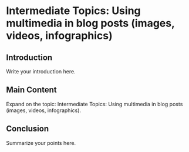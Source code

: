 # Intermediate Topics: Using multimedia in blog posts (images, videos, infographics)

## Introduction

Write your introduction here.

## Main Content

Expand on the topic: Intermediate Topics: Using multimedia in blog posts (images, videos, infographics).

## Conclusion

Summarize your points here.